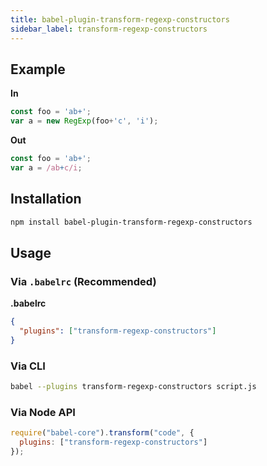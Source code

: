 ```yaml
---
title: babel-plugin-transform-regexp-constructors
sidebar_label: transform-regexp-constructors
---
```


## Example

**In**

```javascript
const foo = 'ab+';
var a = new RegExp(foo+'c', 'i');
```

**Out**

```javascript
const foo = 'ab+';
var a = /ab+c/i;
```

## Installation

```sh
npm install babel-plugin-transform-regexp-constructors
```

## Usage

### Via `.babelrc` (Recommended)

**.babelrc**

```json
{
  "plugins": ["transform-regexp-constructors"]
}
```

### Via CLI

```sh
babel --plugins transform-regexp-constructors script.js
```

### Via Node API

```javascript
require("babel-core").transform("code", {
  plugins: ["transform-regexp-constructors"]
});
```

